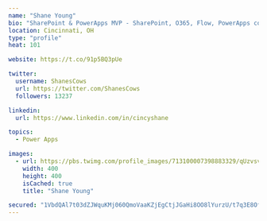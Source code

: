 ```yaml
---
name: "Shane Young"
bio: "SharePoint & PowerApps MVP - SharePoint, O365, Flow, PowerApps consulting? @PowerApps911 | Pure Snark? You found it."
location: Cincinnati, OH
type: "profile"
heat: 101

website: https://t.co/91p5BQ3pUe

twitter:
  username: ShanesCows
  url: https://twitter.com/ShanesCows
  followers: 13237

linkedin:
  url: https://www.linkedin.com/in/cincyshane

topics:
  - Power Apps

images:
  - url: https://pbs.twimg.com/profile_images/713100007398883329/qUzvsvQ3_400x400.jpg
    width: 400
    height: 400
    isCached: true
    title: "Shane Young"

secured: "1VbdQAl7t03dZJWquKMj060QmoVaaKZjEgCtjJGaHi8OO8lYurzU/t7q3E8OfcUFxOA+a24G6IX6CExaMKmHD2tk0IKIf8cIep9enkEs+HWWGo1hD5c9ivGah+RccE886990r9shLd14CKFekxka3gmOBJhIj/6l9qU+osaMmyW0aCjxBXAwUvcJADQCW1pOwtNKxT9YUL3ZOph6SOB5jcCeJVqpwvKGsx+O8cowPF65A76+1/cFmMNjUTj5cIH9QFJPUfGD83ZgzIKDNVwxxUAEAQ1tFhC2eLtchIDHPYgKN6mWBrqp5jfmZ79+EsZyBQppE//cGm6e6nWvtm55TY+ekra3umsty9GjMrPQ3lnQvEg4UaxQFm7fYcGVoJP8cNMIDLxm8MH9g93WdZBXemVFD2jyrr8ekmP3DbsE3gg=;PZr8ku7c4EdMdrGaqfzQCw=="
---
```


